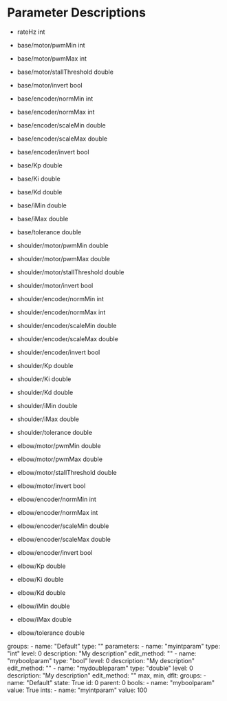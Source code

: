 # Parameter Descriptions

* rateHz                            int

* base/motor/pwmMin                 int
* base/motor/pwmMax                 int
* base/motor/stallThreshold         double
* base/motor/invert                 bool
* base/encoder/normMin              int
* base/encoder/normMax              int
* base/encoder/scaleMin             double
* base/encoder/scaleMax             double
* base/encoder/invert               bool
* base/Kp                           double
* base/Ki                           double
* base/Kd                           double
* base/iMin                         double
* base/iMax                         double
* base/tolerance                    double

* shoulder/motor/pwmMin             double
* shoulder/motor/pwmMax             double
* shoulder/motor/stallThreshold     double
* shoulder/motor/invert             bool
* shoulder/encoder/normMin          int
* shoulder/encoder/normMax          int
* shoulder/encoder/scaleMin         double
* shoulder/encoder/scaleMax         double
* shoulder/encoder/invert           bool
* shoulder/Kp                       double
* shoulder/Ki                       double
* shoulder/Kd                       double
* shoulder/iMin                     double
* shoulder/iMax                     double
* shoulder/tolerance                double

* elbow/motor/pwmMin                double
* elbow/motor/pwmMax                double
* elbow/motor/stallThreshold        double
* elbow/motor/invert                bool
* elbow/encoder/normMin             int
* elbow/encoder/normMax             int
* elbow/encoder/scaleMin            double
* elbow/encoder/scaleMax            double
* elbow/encoder/invert              bool
* elbow/Kp                          double
* elbow/Ki                          double
* elbow/Kd                          double
* elbow/iMin                        double
* elbow/iMax                        double
* elbow/tolerance                   double

groups:
    -
        name: "Default"
        type: ""
        parameters:
            -
                name: "myintparam"
                type: "int"
                level: 0
                description: "My description"
                edit_method: ""
            -
                name: "myboolparam"
                type: "bool"
                level: 0
                description: "My description"
                edit_method: ""
            -
                name: "mydoubleparam"
                type: "double"
                level: 0
                description: "My description"
                edit_method: ""
max, min, dflt:
    groups:
        -
            name: "Default"
            state: True
            id: 0
            parent: 0
    bools:
        -
            name: "myboolparam"
            value: True
    ints:
        -
            name: "myintparam"
            value: 100
